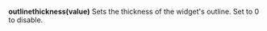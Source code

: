 <a name="outlinethickness"></a>**outlinethickness(value)** Sets the thickness of the widget's outline. Set to 0 to disable. 

